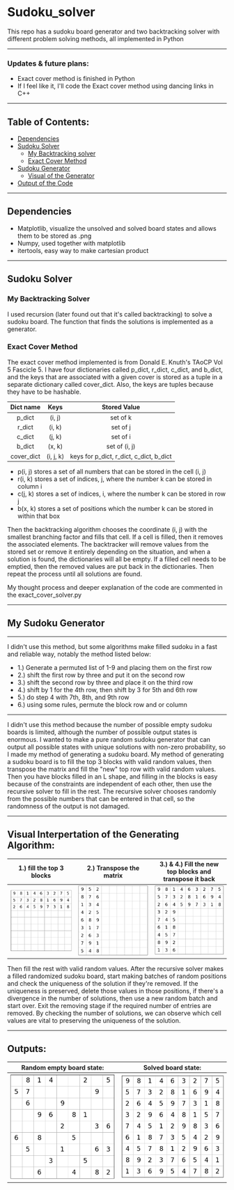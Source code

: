 # Sudoku_solver
This repo has a sudoku board generator and two backtracking solver with different problem solving methods, all implemented in Python</br>

---
### Updates & future plans:
- Exact cover method is finished in Python
- If I feel like it, I'll code the Exact cover method using dancing links in C++
---
## Table of Contents:
- [Dependencies](#depen)
- [Sudoku Solver](#solver)
    - [My Backtracking solver](#solver1)
    - [Exact Cover Method](#solver2)
- [Sudoku Generator](#generator)
    - [Visual of the Generator](#visual)
- [Output of the Code](#output)

---
<a id = "depen"></a>

## Dependencies
- Matplotlib, visualize the unsolved and solved board states and allows them to be stored as .png
- Numpy, used together with matplotlib
- itertools, easy way to make cartesian product

---
<a id = "solver"></a>  

## Sudoku Solver 

<a id = "solver1"></a>

### My Backtracking Solver
I used recursion (later found out that it's called backtracking) to solve a sudoku board.  The function that finds the solutions is implemented as a generator.

<a id = "solver2"></a>  

### Exact Cover Method
The exact cover method implemented is from Donald E. Knuth's TAoCP Vol 5 Fascicle 5.
I have four dictionaries called p_dict, r_dict, c_dict, and b_dict, and the keys that are associated with a given cover is stored as a tuple in a separate dictionary called cover_dict. Also, the keys are tuples because they have to be hashable.
<table>
    <thead>
        <tr>
            <th align="center">Dict name</th>
            <th align="center">Keys</th>
            <th align="center">Stored Value</th>
        </tr>
    </thead>
    <tbody>
        <tr>
            <td align="center">p_dict</td>
            <td align="center">(i, j)</td>
            <td align="center">set of k</td>
        </tr>
        <tr>
            <td align="center">r_dict</td>
            <td align="center">(i, k)</td>
            <td align="center">set of j</td>
        </tr>
        <tr>
            <td align="center">c_dict</td>
            <td align="center">(j, k)</td>
            <td align="center">set of i</td>
        </tr>
        <tr>
            <td align="center">b_dict</td>
            <td align="center">(x, k)</td>
            <td align="center">set of (i, j)</td>
        </tr>
         <tr>
            <td align="center">cover_dict</td>
            <td align="center">(i, j, k)</td>
            <td align="center">keys for p_dict, r_dict, c_dict, b_dict</td>
        </tr>
    </tbody>
</table>

- p(i, j) stores a set of all numbers that can be stored in the cell (i, j)
- r(i, k) stores a set of indices, j, where the number k can be stored in column i 
- c(j, k) stores a set of indices, i, where the number k can be stored in row j
- b(x, k) stores a set of positions which the number k can be stored in within that box

Then the backtracking algorithm chooses the coordinate (i, j) with the smallest branching factor and fills that cell.  If a cell is filled, then it removes the associated elements.  The backtracker will remove values from the stored set or remove it entirely depending on the situation, and when a solution is found, the dictionaries will all be empty. If a filled cell needs to be emptied, then the removed values are put back in the dictionaries. Then repeat the process until all solutions are found.

My thought process and deeper explanation of the code are commented in the exact_cover_solver.py

---
<a id = "generator"></a>  
## My Sudoku Generator
---
I didn't use this method, but some algorithms make filled sudoku in a fast and reliable way, notably the method listed below:
- 1.) Generate a permuted list of 1-9 and placing them on the first row
- 2.) shift the first row by three and put it on the second row
- 3.) shift the second row by three and place it on the third row 
- 4.) shift by 1 for the 4th row, then shift by 3 for 5th and 6th row
- 5.) do step 4 with 7th, 8th, and 9th row
- 6.) using some rules, permute the block row and or column
---

I didn't use this method because the number of possible empty sudoku boards is limited, although the number of possible output states is enormous. I wanted to make a pure random sudoku generator that can output all possible states with unique solutions with non-zero probability, so I made my method of generating a sudoku board.
My method of generating a sudoku board is to fill the top 3 blocks with valid random values, then transpose the matrix and fill the "new" top row with valid random values. Then you have blocks filled in an L shape, and filling in the blocks is easy because of the constraints are independent of each other, then use the recursive solver to fill in the rest.  The recursive solver chooses randomly from the possible numbers that can be entered in that cell, so the randomness of the output is not damaged.

---
<a id = "visual"></a> 
## Visual Interpertation of the Generating Algorithm:
| 1.) fill the top 3 blocks |2.) Transpose the matrix | 3.) & 4.) Fill the new top blocks and transpose it back|
|---------------------------|---------------------------|---------------------------|
| ![board1](images/Figure_1.png)   |   ![board2](images/Figure_2.png) |   ![board3](images/Figure_3.png) |

Then fill the rest with valid random values.  After the recursive solver makes a filled randomized sudoku board, start making batches of random positions and check the uniqueness of the solution if they're removed.  If the uniqueness is preserved, delete those values in those positions, if there's a divergence in the number of solutions, then use a new random batch and start over.  Exit the removing stage if the required number of entries are removed.  By checking the number of solutions, we can observe which cell values are vital to preserving the uniqueness of the solution.

---
<a id = "output"></a> 
## Outputs:
|Random empty board state:|Solved board state: |
|--------------------------|-----------------------|
|![empty_state](images/Figure_4.png) | ![solved_state](images/Figure_5.png)|
